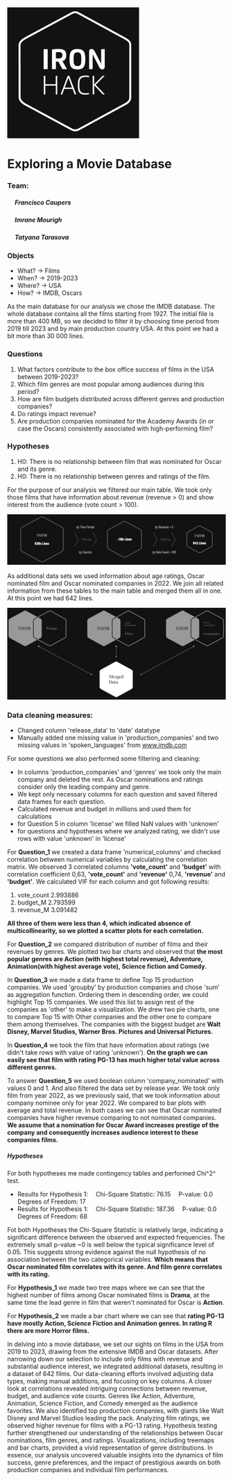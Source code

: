 &emsp; &emsp; &emsp; &emsp; &emsp; &emsp; &emsp; &emsp; &emsp; &emsp; &emsp; &emsp; &emsp; [![logo](https://github.com/petrarkaselin/mid_project/blob/main/slides/Slide%2016_9%20-%201%20start.jpg)](https://github.com/petrarkaselin/mid_project/blob/main/slides/Slide%2016_9%20-%201%20start.jpg)
# Exploring a Movie Database
### Team:
##### &emsp;   Francisco Caupers
##### &emsp;   Imrane Mourigh
##### &emsp;   Tatyana Tarasova
#### 
### Objects
- What?  &rarr; Films
- When?  &rarr; 2019-2023
- Where? &rarr; USA
- How?   &rarr; IMDB, Oscars

As the main database for our analysis we chose the IMDB database. The whole database contains all the films starting from 1927. The initial file is more than 400 MB, so we decided to filter it by choosing time period from 2019 till 2023 and by main production country USA. At this point we had a bit more than 30 000 lines. 

### Questions
1. What factors contribute to the box office success of films in the USA between 2019-2023?
2. Which film genres are most popular among audiences during this period?
3. How are film budgets distributed across different genres and production companies?
4. Do ratings impact revenue?
5. Are production companies nominated for the Academy Awards (in or case the Oscars) consistently associated with high-performing film?

### Hypotheses
1. H0: There is no relationship between film that was nominated for Oscar and its genre.
2. H0: There is no relationship between genres and ratings of the film.

For the purpose of our analysis we filtered our main table. We took only those films that have information about revenue (revenue > 0) and show interest from the audience (vote count > 100). 

[![filtering](https://github.com/petrarkaselin/mid_project/blob/main/slides/Slide%2016_9%20-%205%20filtering.jpg)](https://github.com/petrarkaselin/mid_project/blob/main/slides/Slide%2016_9%20-%205%20filtering.jpg)

As additional data sets we used information about age ratings, Oscar nominated film and Oscar nominated companies in 2022. We join all related information from these tables to the main table and merged them all in one. At this point we had 642 lines.

[![merging](https://github.com/petrarkaselin/mid_project/blob/main/slides/Slide%2016_9%20-%206%20merged%20data.jpg)](https://github.com/petrarkaselin/mid_project/blob/main/slides/Slide%2016_9%20-%206%20merged%20data.jpg)

### Data cleaning measures:
- Changed column 'release_data' to 'date' datatype
- Manually added one missing value in 'production_companies' and two missing values in 'spoken_languages' from www.imdb.com

For some questions we also performed some filtering and cleaning:
- In columns 'production_companies' and 'genres' we took only the main company and deleted the rest. As Oscar nominations and ratings consider only the leading company and genre.
- We kept only necessary columns for each question and saved filtered data frames for each question.
- Calculated revenue and budget in millions and used them for calculations
- for Question 5 in column 'license' we filled NaN values with 'unknown'
- for questions and hypotheses where we analyzed rating, we didn't use rows with value 'unknown' in 'license'

For **Question_1** we created a data frame 'numerical_columns' and checked correlation between numerical variables by calculating the correlation matrix. We observed 3 correlated columns **'vote_count'** and **'budget'** with correlation coefficient 0,63, **'vote_count'** and **'revenue'** 0,74, **'revenue'** and **'budget'**. We calculated VIF for each column and got following results:
1.  vote_count  2.993886
2.   budget_M  2.793599
3.  revenue_M  3.091482

**All three of them were less than 4, which indicated absence of multicollinearity, so we plotted a scatter plots for each correlation.**

For **Question_2** we compared distribution of number of films and their revenues by genres. We plotted two bar charts and observed that **the most popular genres are Action (with highest total revenue), Adventure, Animation(with highest average vote), Science fiction and Comedy.**

In **Question_3** we made a data frame to define Top 15 production companies. We used 'groupby' by production companies and chose 'sum' as aggregation function. Ordering them in descending order, we could highlight Top 15 companies. We used this list to assign rest of the companies as 'other' to make a visualization. We drew two pie charts, one to compare Top 15 with Other companies and the other one to compare them among themselves. The companies with the biggest budget are **Walt Disney, Marvel Studios, Warner Bros. Pictures and Universal Pictures.** 

In **Question_4** we took the film that have information about ratings (we didn't take rows with value of rating 'unknown'). **On the graph we can easily see that film with rating PG-13 has much higher total value across different genres.**

To answer **Question_5** we used boolean column 'company_nominated' with values 0 and 1. And also filtered the data set by release year. We took only film from year 2022, as we previously said, that we took information about company nominee only for year 2022. We compared to bar plots with average and total revenue. In both cases we can see that Oscar nominated companies have higher revenue comparing to not nominated companies. **We assume that a nomination for Oscar Award increases prestige of the company and consequently increases audience interest to these companies films.** 

##### Hypotheses
For both hypotheses me made contingency tables and performed Chi^2^ test. 
- Results for Hypothesis 1:
&emsp;Chi-Square Statistic: 76.15
&emsp;P-value: 0.0
&emsp;Degrees of Freedom: 17
- Results for Hypothesis 1:
&emsp;Chi-Square Statistic: 187.36
&emsp;P-value: 0.0
&emsp;Degrees of Freedom: 68

Fot both Hypotheses the Chi-Square Statistic is relatively large, indicating a significant difference between the observed and expected frequencies. The extremely small p-value ~0 is well below the typical significance level of 0.05. This suggests strong evidence against the null hypothesis of no association between the two categorical variables. **Which means that Oscar nominated film correlates with its genre. And film genre correlates with its rating.**

For **Hypothesis_1** we made two tree maps where we can see that the highest number of films among Oscar nominated films is **Drama**, at the same time the lead genre in film that weren't nominated for Oscar is **Action**.

For **Hypothesis_2** we made a bar chart where we can see that **rating PG-13 have mostly Action, Science Fiction and Animation genres. In rating R there are more Horror films.**

In delving into a movie database, we set our sights on films in the USA from 2019 to 2023, drawing from the extensive IMDB and Oscar datasets. After narrowing down our selection to include only films with revenue and substantial audience interest, we integrated additional datasets, resulting in a dataset of 642 films. Our data-cleaning efforts involved adjusting data types, making manual additions, and focusing on key columns. A closer look at correlations revealed intriguing connections between revenue, budget, and audience vote counts. Genres like Action, Adventure, Animation, Science Fiction, and Comedy emerged as the audience favorites. We also identified top production companies, with giants like Walt Disney and Marvel Studios leading the pack. Analyzing film ratings, we observed higher revenue for films with a PG-13 rating. Hypothesis testing further strengthened our understanding of the relationships between Oscar nominations, film genres, and ratings. Visualizations, including treemaps and bar charts, provided a vivid representation of genre distributions. In essence, our analysis uncovered valuable insights into the dynamics of film success, genre preferences, and the impact of prestigious awards on both production companies and individual film performances.